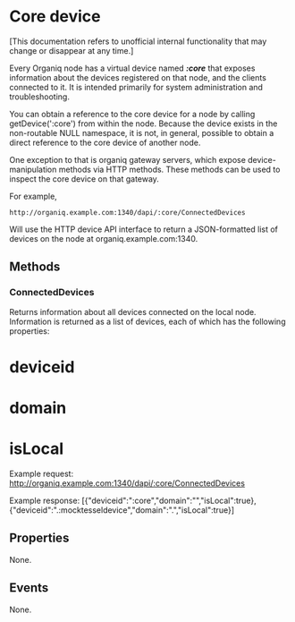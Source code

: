 # Core device

[This documentation refers to unofficial internal functionality that may change or disappear at any time.]

Every Organiq node has a virtual device named ***:core*** that exposes information about the devices registered on that node, and the clients connected to it. It is intended primarily for system administration and troubleshooting.

You can obtain a reference to the core device for a node by calling getDevice(':core') from within the node. Because the device exists in the non-routable NULL namespace, it is not, in general, possible to obtain a direct reference to the core device of another node.

One exception to that is organiq gateway servers, which expose device-manipulation methods via HTTP methods. These methods can be used to inspect the core device on that gateway.

For example,

    http://organiq.example.com:1340/dapi/:core/ConnectedDevices

Will use the HTTP device API interface to return a JSON-formatted list of devices on the node at organiq.example.com:1340.

## Methods

### ConnectedDevices

Returns information about all devices connected on the local node. Information is returned as a list of devices, each of which has the following properties:
# deviceid
# domain
# isLocal

Example request:
    http://organiq.example.com:1340/dapi/:core/ConnectedDevices
    
Example response:
    [{"deviceid":":core","domain":"","isLocal":true},
     {"deviceid":".:mocktesseldevice","domain":".","isLocal":true}]

## Properties

None.

## Events

None.

